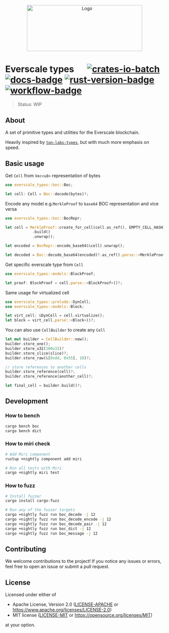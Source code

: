 <p align="center">
  <a href="https://github.com/venom-blockchain/developer-program">
    <img src="https://raw.githubusercontent.com/venom-blockchain/developer-program/main/vf-dev-program.png" alt="Logo" width="366.8" height="146.4">
  </a>
</p>

# Everscale types &emsp; [![crates-io-batch]][crates-io-link] [![docs-badge]][docs-url] [![rust-version-badge]][rust-version-link] [![workflow-badge]][workflow-link]

[crates-io-batch]: https://img.shields.io/crates/v/everscale-types.svg

[crates-io-link]: https://crates.io/crates/everscale-types

[docs-badge]: https://docs.rs/everscale-types/badge.svg

[docs-url]: https://docs.rs/everscale-types

[rust-version-badge]: https://img.shields.io/badge/rustc-1.65+-lightgray.svg

[rust-version-link]: https://blog.rust-lang.org/2022/11/03/Rust-1.65.0.html

[workflow-badge]: https://img.shields.io/github/actions/workflow/status/broxus/everscale-types/master.yml?branch=master

[workflow-link]: https://github.com/broxus/everscale-types/actions?query=workflow%3Amaster

> Status: WIP

## About

A set of primitive types and utilities for the Everscale blockchain.

Heavily inspired by [`ton-labs-types`](https://github.com/tonlabs/ton-labs-types),
but with much more emphasis on speed.

## Basic usage

Get `Cell` from `Vec<u8>` representation of bytes
```rust
use everscale_types::boc::Boc;

let cell: Cell = Boc::decode(bytes)?;
```

Encode any model e.g.`MerkleProof` to `base64` BOC representation and vice versa
```rust
use everscale_types::boc::BocRepr;

let cell = MerkleProof::create_for_cell(cell.as_ref(), EMPTY_CELL_HASH)
            .build()
            .unwrap();

let encoded = BocRepr::encode_base64(&cell).unwrap();

let decoded = Boc::decode_base64(encoded)?.as_ref().parse::<MerkleProof>()?:
```

Get specific everscale type from `Cell`
```rust
use everscale_types::models::BlockProof;

let proof: BlockProof = cell.parse::<BlockProof>()?;
```
Same usage for virtualized cell
```rust
use everscale_types::prelude::DynCell;
use everscale_types::models::Block;

let virt_cell: &DynCell = cell.virtualize();
let block = virt_cell.parse::<Block>()?;
```

You can also use `CellBuilder` to create any `Cell`
```rust
let mut builder = CellBuilder::new();
builder.store_one();
builder.store_u32(100u32)?
builder.store_slice(slice)?;
builder.store_raw(&[0xdd, 0x55], 10)?;

// store references to another cells
builder.store_reference(cell)?;
builder.store_reference(another_cell)?;

let final_cell = builder.build()?;
```

## Development

### How to bench

```bash
cargo bench boc
cargo bench dict
```

### How to miri check

```bash
# Add Miri component
rustup +nightly component add miri

# Run all tests with Miri
cargo +nightly miri test
```

### How to fuzz

```bash
# Install fuzzer
cargo install cargo-fuzz

# Run any of the fuzzer targets
cargo +nightly fuzz run boc_decode -j 12
cargo +nightly fuzz run boc_decode_encode -j 12
cargo +nightly fuzz run boc_decode_pair -j 12
cargo +nightly fuzz run boc_dict -j 12
cargo +nightly fuzz run boc_message -j 12
```

## Contributing

We welcome contributions to the project! If you notice any issues or errors, feel free to open an issue or submit a pull request.

## License

Licensed under either of

* Apache License, Version 2.0 ([LICENSE-APACHE](LICENSE-APACHE) or <https://www.apache.org/licenses/LICENSE-2.0>)
* MIT license ([LICENSE-MIT](LICENSE-MIT) or <https://opensource.org/licenses/MIT>)

at your option.
